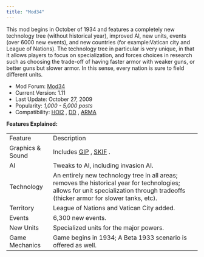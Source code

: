```yaml
---
title: "Mod34"
---
```


This mod begins in October of 1934 and features a completely new
technology tree (without historical year), improved AI, new units,
events (over 6000 new events), and new countries (for example:Vatican
city and League of Nations). The technology tree in particular is very
unique, in that it allows players to focus on specialization, and forces
choices in research such as choosing the trade-off of having faster
armor with weaker guns, or better guns but slower armor. In this sense,
every nation is sure to field different units.

-   Mod Forum:
    [Mod34](http://forum.paradoxplaza.com/forum/showthread.php?t=277121&page=1)
-   Current Version: 1.11
-   Last Update: October 27, 2009
-   Popularity: *1,000 - 5,000 posts*
-   Compatibility: [HOI2](/HOI2 "HOI2") , [DD](/DD "DD") ,
    [ARMA](/ARMA "ARMA")

**Features Explained:**

|                  |                                                                                                                                                                                     |
|------------------|-------------------------------------------------------------------------------------------------------------------------------------------------------------------------------------|
| Feature          | Description                                                                                                                                                                         |
| Graphics & Sound | Includes [GIP](/GIP "GIP") , [SKIF](/SKIF "SKIF") .                                                                                                                                 |
| AI               | Tweaks to AI, including invasion AI.                                                                                                                                                |
| Technology       | An entirely new technology tree in all areas; removes the historical year for technologies; allows for unit specialization through tradeoffs (thicker armor for slower tanks, etc). |
| Territory        | League of Nations and Vatican City added.                                                                                                                                           |
| Events           | 6,300 new events.                                                                                                                                                                   |
| New Units        | Specialized units for the major powers.                                                                                                                                             |
| Game Mechanics   | Game begins in 1934; A Beta 1933 scenario is offered as well.                                                                                                                       |
